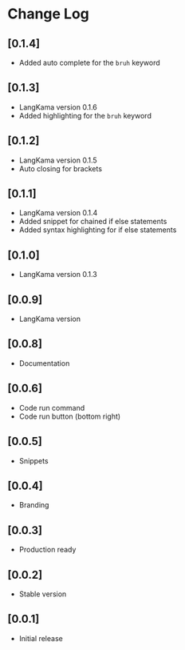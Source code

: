 # Change Log

## [0.1.4]

- Added auto complete for the `bruh` keyword

## [0.1.3]

- LangKama version 0.1.6
- Added highlighting for the `bruh` keyword

## [0.1.2]

- LangKama version 0.1.5
- Auto closing for brackets

## [0.1.1]

- LangKama version 0.1.4
- Added snippet for chained if else statements
- Added syntax highlighting for if else statements

## [0.1.0]

- LangKama version 0.1.3

## [0.0.9]

- LangKama version

## [0.0.8]

- Documentation

## [0.0.6]

- Code run command
- Code run button (bottom right)

## [0.0.5]

- Snippets

## [0.0.4]

- Branding

## [0.0.3]

- Production ready

## [0.0.2]

- Stable version

## [0.0.1]

- Initial release